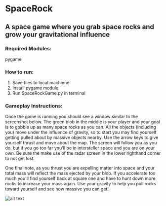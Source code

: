 # SpaceRock

## A space game where you grab space rocks and grow your gravitational influence

### Required Modules:
pygame

### How to run:
1. Save files to local machiene 
2. Install pygame module
3. Run SpaceRockGame.py in terminal

### Gameplay Instructions:

Once the game is running you should see a window similar to the screenshot below. The green blob in the middle is your player and your goal is to gobble up as many space rocks as you can. All the objects (including you) move under the influence of gravity, so to start you may find yourself getting pulled about by massive objects nearby. Use the arrow keys to give yourself thrust and move about the map. The screen will follow you as you do, but if you go too far you'll be in intersteller space and you are on your own. Be sure the make use of the radar screen in the lower righthand corner to not get lost. 

One final note, as you thrust you are expelling matter into space and your total mass will reflect the mass ejected by your blob. If you accelerate too much you'll find yourself back at square one and have to hunt down more rocks to increase your mass again. Use your gravity to help you pull rocks toward yourself and see how massive you can get!

![alt text](https://github.com/caseybetts/SpaceRock/blob/main/Graphics/Gameplay_screenshot.PNG?raw=true)
